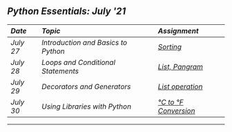## _Python Essentials: July '21_ 
| _Date_ | _Topic_ | _Assignment_ |
| :----- | :------- | :-------- |
| _July 27_ |  _Introduction and Basics to Python_ | [_Sorting_](files/Assignment_1.ipynb) |
| _July 28_ |  _Loops and Conditional Statements_ | [_List, Pangram_](files/Assignment_2.ipynb) |
| _July 29_ |  _Decorators and Generators_ | [_List operation_](files/Assignment_3.ipynb) |
| _July 30_ |  _Using Libraries with Python_ | [_°C to °F Conversion_](files/Assignment_4.ipynb) |
---
